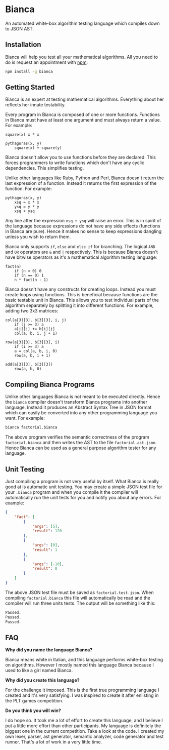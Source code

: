 # Bianca #

An automated white-box algorithm testing language which compiles down to JSON AST.

## Installation ##

Bianca will help you test all your mathematical algorithms. All you need to do is request an appointment with [npm](https://npmjs.org/ "npm"):

```bash
npm install -g bianca
```

## Getting Started ##

Bianca is an expert at testing mathematical algorithms. Everything about her reflects her innate testability.

Every program in Bianca is composed of one or more functions. Functions in Bianca must have at least one argument and must always return a value. For example:

```bianca
square(x) x * x

pythagoras(x, y)
    square(x) + square(y)
```

Bianca doesn't allow you to use functions before they are declared. This forces programmers to write functions which don't have any cyclic dependencies. This simplifies testing.

Unlike other languages like Ruby, Python and Perl, Bianca doesn't return the last expression of a function. Instead it returns the first expression of the function. For example:

```bianca
pythagoras(x, y)
    xsq = x * x
    ysq = y * y
    xsq + ysq
```

Any line after the expression `xsq + ysq` will raise an error. This is in spirit of the language because expressions do not have any side effects (functions in Bianca are pure). Hence it makes no sense to keep expressions dangling unless you wish to return them.

Bianca only supports `if`, `else` and `else if` for branching. The logical `AND` and `OR` operators are `&` and `|` respectively. This is because Bianca doesn't have bitwise operators as it's a mathematical algorithm testing language:

```bianca
fact(n)
    if (n < 0) 0
    if (n == 0) 1
    n * fact(n - 1)
```

Bianca doesn't have any constructs for creating loops. Instead you must create loops using functions. This is beneficial because functions are the basic testable unit in Bianca. This allows you to test individual parts of the algorithm separately by splitting it into different functions. For example, adding two 3x3 matrices:

```bianca
col(a[3][3], b[3][3], i, j)
    if (j >= 3) a
    a[i][j] += b[i][j]
    col(a, b, i, j + 1)

row(a[3][3], b[3][3], i)
    if (i >= 3) a
    a = col(a, b, i, 0)
    row(a, b, i + 1)

add(a[3][3], b[3][3])
    row(a, b, 0)
```

## Compiling Bianca Programs ##

Unlike other languages Bianca is not meant to be executed directly. Hence the `bianca` compiler doesn't transform Bianca programs into another language. Instead it produces an Abstract Syntax Tree in JSON format which can easily be converted into any other programming language you want. For example:

```bash
bianca factorial.bianca
```

The above program verifies the semantic correctness of the program `factorial.bianca` and then writes the AST to the file `factorial.ast.json`. Hence Bianca can be used as a general purpose algorithm tester for any language.

## Unit Testing ##

Just compiling a program is not very useful by itself. What Bianca is really good at is automatic unit testing. You may create a simple JSON test file for your `.bianca` program and when you compile it the compiler will automatically run the unit tests for you and notify you about any errors. For example:

```json
{
    "fact": [
        {
            "args": [5],
            "result": 120
        },
        {
            "args": [0],
            "result": 1
        },
        {
            "args": [-10],
            "result": 0
        }
    ]
}
```

The above JSON test file must be saved as `factorial.test.json`. When compiling `factorial.bianca` this file will automatically be read and the compiler will run three units tests. The output will be something like this:

```bash
Passed.
Passed.
Passed.
```

## FAQ ##

__Why did you name the language Bianca?__

Bianca means white in Italian, and this language performs white-box testing on algorithms. However I mostly named this language Bianca because I used to like a girl named Bianca.

__Why did you create this language?__

For the challenge it imposed. This is the first true programming language I created and it's very satisfying. I was inspired to create it after enlisting in the PLT games competition.

__Do you think you will win?__

I do hope so. It took me a lot of effort to create this language, and I believe I put a little more effort than other participants. My language is definitely the biggest one in the current competition. Take a look at the code. I created my own lexer, parser, ast generator, semantic analyzer, code generator and test runner. That's a lot of work in a very little time.
